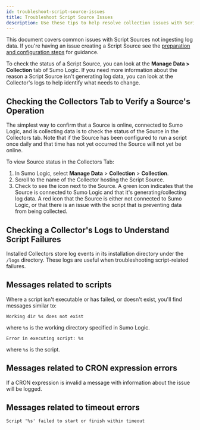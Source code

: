 ```yaml
---
id: troubleshoot-script-source-issues
title: Troubleshoot Script Source Issues
description: Use these tips to help resolve collection issues with Script Sources.
---
```




This document covers common issues with Script Sources not ingesting log data. If you're having an issue creating a Script Source see the [preparation and configuration steps](/docs/send-data/installed-collectors/sources/script-source) for guidance.

To check the status of a Script Source, you can look at the **Manage Data > Collection** tab of Sumo Logic. If you need more information about the reason a Script Source isn't generating log data, you can look at the Collector's logs to help identify what needs to change.

## Checking the Collectors Tab to Verify a Source's Operation

The simplest way to confirm that a Source is online, connected to Sumo Logic, and is collecting data is to check the status of the Source in the Collectors tab. Note that if the Source has been configured to run a script once daily and that time has not yet occurred the Source will not yet be online.

To view Source status in the Collectors Tab:

1. In Sumo Logic, select **Manage Data** > **Collection** > **Collection**.
1. Scroll to the name of the Collector hosting the Script Source.
1. Check to see the icon next to the Source. A green icon indicates that the Source is connected to Sumo Logic and that it's generating/collecting log data. A red icon that the Source is either not connected to Sumo Logic, or that there is an issue with the script that is preventing data from being collected.

## Checking a Collector's Logs to Understand Script Failures

Installed Collectors store log events in its installation directory under the `/logs` directory. These logs are useful when troubleshooting script-related failures.

## Messages related to scripts

Where a script isn't executable or has failed, or doesn't exist, you'll find messages similar to:

`Working dir %s does not exist`

where `%s` is the working directory specified in Sumo Logic.

`Error in executing script: %s`

where `%s` is the script.

## Messages related to CRON expression errors

If a CRON expression is invalid a message with information about the issue will be logged.

## Messages related to timeout errors

`Script '%s' failed to start or finish within timeout`
